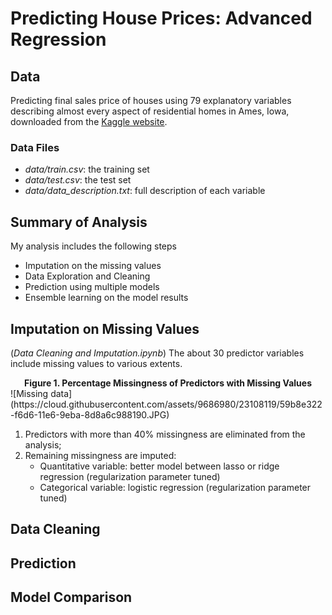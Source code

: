 # Predicting House Prices: Advanced Regression

## Data
Predicting final sales price of houses using 79 explanatory variables describing almost every aspect of residential homes in Ames, Iowa, downloaded from the [Kaggle website](https://www.kaggle.com/c/house-prices-advanced-regression-techniques).
### Data Files
- *data/train.csv*: the training set
- *data/test.csv*: the test set
- *data/data_description.txt*: full description of each variable

## Summary of Analysis
My analysis includes the following steps
- Imputation on the missing values 
- Data Exploration and Cleaning
- Prediction using multiple models
- Ensemble learning on the model results

## Imputation on Missing Values
(*Data Cleaning and Imputation.ipynb*)
The about 30 predictor variables include missing values to various extents.

<center><b>Figure 1. Percentage Missingness of Predictors with Missing Values</b></center>
![Missing data](https://cloud.githubusercontent.com/assets/9686980/23108119/59b8e322-f6d6-11e6-9eba-8d8a6c988190.JPG)

1. Predictors with more than 40% missingness are eliminated from the analysis;
2. Remaining missingness are imputed:
    - Quantitative variable: better model between lasso or ridge regression (regularization parameter tuned)
    - Categorical variable: logistic regression (regularization parameter tuned)

## Data Cleaning


## Prediction


## Model Comparison
